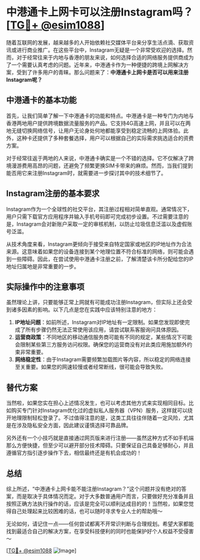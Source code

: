 # 中港通卡上网卡可以注册Instagram吗？[[TG💪+ @esim1088](https://t.me/s/esim1088)]

随着互联网的发展，越来越多的人开始依赖社交媒体平台来分享生活点滴、获取资讯或进行商业推广。在这些平台中，Instagram无疑是一个非常受欢迎的选择。然而，对于经常往来于内地与香港的朋友来说，如何选择合适的网络服务提供商成为了一个需要认真考虑的问题。近年来，中港通卡作为一种便捷的跨境上网解决方案，受到了许多用户的青睐。那么问题来了：**中港通卡上网卡是否可以用来注册Instagram呢？**

## 中港通卡的基本功能

首先，让我们简单了解一下中港通卡的功能和特点。中港通卡是一种专门为内地与香港两地用户提供跨境数据流量服务的产品。它支持4G高速上网，并且可以在两地无缝切换网络信号，让用户无论身处何地都能享受到稳定流畅的上网体验。此外，这种卡还提供了多种套餐选择，用户可以根据自己的实际需求挑选适合的资费方案。

对于经常往返于两地的人来说，中港通卡确实是一个不错的选择。它不仅解决了跨境漫游费用高昂的问题，还避免了频繁更换SIM卡带来的麻烦。然而，当我们提到能否用它来注册Instagram时，就需要进一步探讨其中的技术细节了。

## Instagram注册的基本要求

Instagram作为一个全球性的社交平台，其注册过程相对简单直观。通常情况下，用户只需下载官方应用程序并输入手机号码即可完成初步设置。不过需要注意的是，Instagram会对新账户采取一定的审核机制，以防止垃圾信息泛滥以及虚假账号泛滥。

从技术角度来看，Instagram更倾向于接受来自特定国家或地区的IP地址作为合法来源。这意味着如果您的设备连接到某个地理位置不符合标准的网络，则可能会遇到一些障碍。因此，在尝试使用中港通卡注册之前，了解清楚该卡所分配给您的IP地址归属地是非常重要的一步。

## 实际操作中的注意事项

虽然理论上讲，只要能够正常上网就有可能成功注册Instagram，但实际上还会受到诸多因素的影响。以下几点是您在实践中应该特别注意的地方：

1. **IP地址问题**：如前所述，Instagram对IP地址有一定限制。如果您发现即使完成了所有步骤仍然无法正常使用该应用，请尝试联系客服询问具体原因。
2. **运营商政策**：不同地区的移动通信服务商可能有不同的规定，某些情况下可能会限制某些第三方服务访问权限。确保您的运营商没有对此类应用施加额外约束非常重要。
3. **网络稳定性**：由于Instagram需要频繁加载图片等内容，所以稳定的网络连接至关重要。如果您的网速较慢或者经常断线，很可能会导致失败。

## 替代方案

当然啦，如果您实在担心上述情况发生，也可以考虑其他方式来实现相同目标。比如购买专门针对Instagram优化过的虚拟私人服务器（VPN）服务，这样就可以绕开地理限制轻松登录了。不过值得注意的是，这类工具往往伴随着一定风险，尤其是在涉及隐私安全方面，因此建议谨慎选择可靠品牌。

另外还有一个小技巧就是直接通过网页版来进行注册——虽然这种方式不如手机端那么方便快捷，但至少可以避开部分技术障碍。只要保证自己具备足够耐心，并且遵循官方指引逐步操作下去，相信最终还是有机会成功的！

## 总结

综上所述，“中港通卡上网卡能不能注册Instagram？”这个问题并没有绝对的答案，而是取决于具体情况而定。对于大多数普通用户而言，只要做好充分准备并且按照正确方法执行操作的话，应该是完全可以顺利达成目的的！当然啦，如果您觉得自己处理起来比较困难的话，也可以随时寻求专业人士的帮助哦～

无论如何，请记住一点——任何尝试都离不开常识判断与合理规划。希望大家都能找到最适合自己的解决方案，在享受科技便利的同时也能保护好个人权益不受侵害～ 

[[TG💪+ @esim1088](https://t.me/s/esim1088) ![Image](https://i.postimg.cc/4NQfJmqS/Snipaste-2025-05-13-00-14-12.png)]